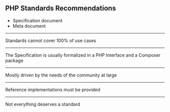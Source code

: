 ## PHP Standards Recommendations

- Specification document
- Meta document

---

Standards cannot cover 100% of use cases

---

The Specification is usually formalized in a PHP Interface and a Composer package

---

Mostly driven by the needs of the community at large

---

Reference implementations must be provided

---

Not everything deserves a standard

